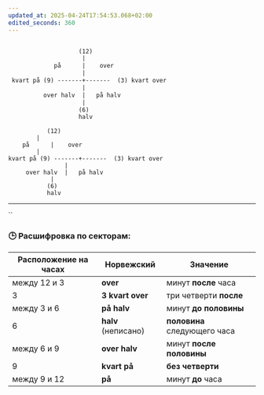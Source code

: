 ```yaml
---
updated_at: 2025-04-24T17:54:53.068+02:00
edited_seconds: 360
---
```




```txt

                    (12)
		             |
             på      |    over
                     |
 kvart på (9) -------+-------  (3) kvart over
                     |
          over halv  |   på halv
                     |
                    (6)
                    halv
```

		       (12)
			|
		på      |    over
			|
    kvart på (9) -------+-------  (3) kvart over
         	        |
	     over halv  |   på halv
		        |
		       (6)
		       halv


***
``


### 🕒 Расшифровка по секторам:

|Расположение на часах|Норвежский|Значение|
|---|---|---|
|между 12 и 3|**over**|минут **после** часа|
|3|**3 kvart over**|три четверти **после**|
|между 3 и 6|**på halv**|минут **до половины**|
|6|**halv** (неписано)|**половина** следующего часа|
|между 6 и 9|**over halv**|минут **после половины**|
|9|**kvart på**|**без четверти**|
|между 9 и 12|**på**|минут **до** часа|
